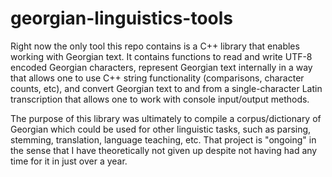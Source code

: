 georgian-linguistics-tools
==========================

Right now the only tool this repo contains is a C++ library that enables working with Georgian text.  It contains functions to read and write UTF-8 encoded Georgian characters, represent Georgian text internally in a way that allows one to use C++ string functionality (comparisons, character counts, etc), and convert Georgian text to and from a single-character Latin transcription that allows one to work with console input/output methods.

The purpose of this library was ultimately to compile a corpus/dictionary of Georgian which could be used for other linguistic tasks, such as parsing, stemming, translation, language teaching, etc.  That project is "ongoing" in the sense that I have theoretically not given up despite not having had any time for it in just over a year.

